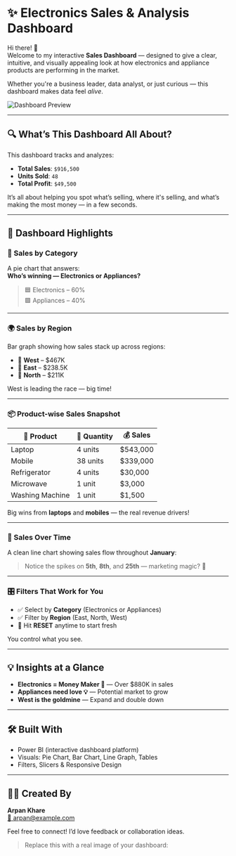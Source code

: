 # ✨ Electronics Sales & Analysis Dashboard

Hi there! 👋  
Welcome to my interactive **Sales Dashboard** — designed to give a clear, intuitive, and visually appealing look at how electronics and appliance products are performing in the market.

Whether you're a business leader, data analyst, or just curious — this dashboard makes data feel *alive*.

![Dashboard Preview](./dashboard-preview.png)

---

## 🔍 What’s This Dashboard All About?

This dashboard tracks and analyzes:
- **Total Sales**: `$916,500`
- **Units Sold**: `48`
- **Total Profit**: `$49,500`

It’s all about helping you spot what’s selling, where it's selling, and what’s making the most money — in a few seconds.

---

## 🎯 Dashboard Highlights

### 🍰 Sales by Category
A pie chart that answers:  
**Who’s winning — Electronics or Appliances?**  
> 🟦 Electronics – 60%  
> 🟪 Appliances – 40%

---

### 🌍 Sales by Region
Bar graph showing how sales stack up across regions:
- 🥇 **West** – $467K
- 🥈 **East** – $238.5K
- 🥉 **North** – $211K

West is leading the race — big time!

---

### 📦 Product-wise Sales Snapshot

| 📱 Product         | 🔢 Quantity | 💰 Sales     |
|-------------------|-------------|--------------|
| Laptop            | 4 units     | $543,000     |
| Mobile            | 38 units    | $339,000     |
| Refrigerator      | 4 units     | $30,000      |
| Microwave         | 1 unit      | $3,000       |
| Washing Machine   | 1 unit      | $1,500       |

Big wins from **laptops** and **mobiles** — the real revenue drivers!

---

### 📆 Sales Over Time
A clean line chart showing sales flow throughout **January**:
> Notice the spikes on **5th**, **8th**, and **25th** — marketing magic? 🎯

---

### 🎛 Filters That Work for You
- ✅ Select by **Category** (Electronics or Appliances)
- ✅ Filter by **Region** (East, North, West)
- 🔄 Hit **RESET** anytime to start fresh

You control what you see.

---

## 💡 Insights at a Glance

- **Electronics = Money Maker 💸** — Over $880K in sales
- **Appliances need love 💡** — Potential market to grow
- **West is the goldmine** — Expand and double down

---

## 🛠 Built With

- Power BI (interactive dashboard platform)
- Visuals: Pie Chart, Bar Chart, Line Graph, Tables
- Filters, Slicers & Responsive Design

---

## 👨‍💻 Created By

**Arpan Khare**  
[📧 arpan@example.com](mailto:kharearpan7777@gmail.com)


Feel free to connect! I’d love feedback or collaboration ideas.


> Replace this with a real image of your dashboard:

